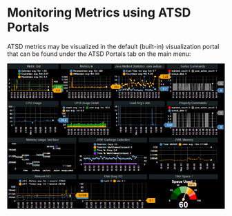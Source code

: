 # Monitoring Metrics using ATSD Portals

ATSD metrics may be visualized in the default (built-in) visualization
portal that can be found under the ATSD Portals tab on the main menu:

![](images/atsd_default_portal1.png "atsd_default_portal")

